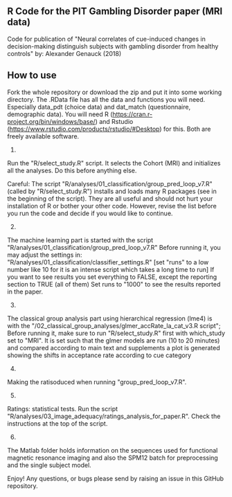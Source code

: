R Code for the PIT Gambling Disorder paper (MRI data)
-----------------------------------------------------------

Code for publication of "Neural correlates of cue-induced changes in decision-making distinguish subjects with gambling disorder from healthy controls"
by: Alexander Genauck (2018)


How to use
----------

Fork the whole repository or download the zip and put it into some working directory.
The .RData file has all the data and functions you will need. Especially data_pdt (choice data) and dat_match (questionnaire, demographic data). You will need R (https://cran.r-project.org/bin/windows/base/) and Rstudio (https://www.rstudio.com/products/rstudio/#Desktop) for this. Both are freely available software.

1)
Run the "R/select_study.R" script. It selects the Cohort (MRI) and initializes all the analyses. Do this before anything else. 

Careful: The script "R/analyses/01_classification/group_pred_loop_v7.R" (called by "R/select_study.R") installs and loads many R packages (see in the beginning of the script). They are all useful and should not hurt your installation of R or bother your other code. However, revise the list before you run the code and decide
if you would like to continue.

2)
The machine learning part is started with the script "R/analyses/01_classification/group_pred_loop_v7.R" Before running it, you may adjust the settings in: "R/analyses/01_classification/classifier_settings.R" [set "runs" to a low number like 10 for it is an intense script which takes a long time to run]  If you want to see results you set everything to FALSE, except the reporting section to TRUE (all of them) Set runs to "1000" to see the results reported in the paper. 

3)
The classical group analysis part using hierarchical regression (lme4) is  with the
"/02_classical_group_analyses/glmer_accRate_la_cat_v3.R script"; Before running it, make sure to run "R/select_study.R" first with which_study set to "MRI". It is set such that the glmer models are run (10 to 20 minutes) and compared according to main text and supplements
a plot is generated showing the shifts in acceptance rate according to cue category

4)
Making the ratisoduced when running "group_pred_loop_v7.R". 

5)
Ratings: statistical tests. Run the script "R/analyses/03_image_adequacy/ratings_analysis_for_paper.R". Check the instructions at the top of the script.

6)
The Matlab folder holds information on the sequences used for functional magnetic resonance imaging and also the SPM12 batch for preprocessing and the single subject model.


Enjoy! Any questions, or bugs please send by raising an issue in this GitHub repository.